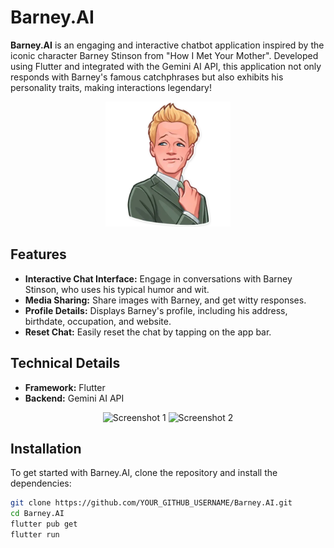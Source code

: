 # Barney.AI

**Barney.AI** is an engaging and interactive chatbot application inspired by the iconic character Barney Stinson from "How I Met Your Mother". Developed using Flutter and integrated with the Gemini AI API, this application not only responds with Barney's famous catchphrases but also exhibits his personality traits, making interactions legendary!

<p align="center">
  <img src="assets/images/barney.png" alt="Barney Stinson" width="200" />
</p>

## Features

- **Interactive Chat Interface:** Engage in conversations with Barney Stinson, who uses his typical humor and wit.
- **Media Sharing:** Share images with Barney, and get witty responses.
- **Profile Details:** Displays Barney's profile, including his address, birthdate, occupation, and website.
- **Reset Chat:** Easily reset the chat by tapping on the app bar.

## Technical Details

- **Framework:** Flutter
- **Backend:** Gemini AI API

<p align="center">
  <img src="https://github.com/xajxatel/Barney.AI/assets/137952206/5b258ff4-8371-4621-81df-270674ea572c" alt="Screenshot 1" width="250"/>
  <img src="https://github.com/xajxatel/Barney.AI/assets/137952206/c13f2355-3074-4840-bd56-c9756fe405d7" alt="Screenshot 2" width="250"/>
</p>

## Installation

To get started with Barney.AI, clone the repository and install the dependencies:

```bash
git clone https://github.com/YOUR_GITHUB_USERNAME/Barney.AI.git
cd Barney.AI
flutter pub get
flutter run
